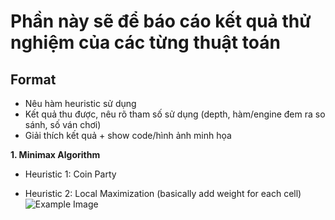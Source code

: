 # Phần này sẽ để báo cáo kết quả thử nghiệm của các từng thuật toán
## Format 
- Nêu hàm heuristic sử dụng 
- Kết quả thu được, nêu rõ tham số sử dụng (depth, hàm/engine đem ra so sánh, số ván chơi)
- Giải thích kết quả + show code/hình ảnh minh họa  

**1. Minimax Algorithm**
- Heuristic 1: Coin Party

- Heuristic 2: Local Maximization (basically add weight for each cell)
![Example Image](result/heuristic2_fistTry.jpg)
